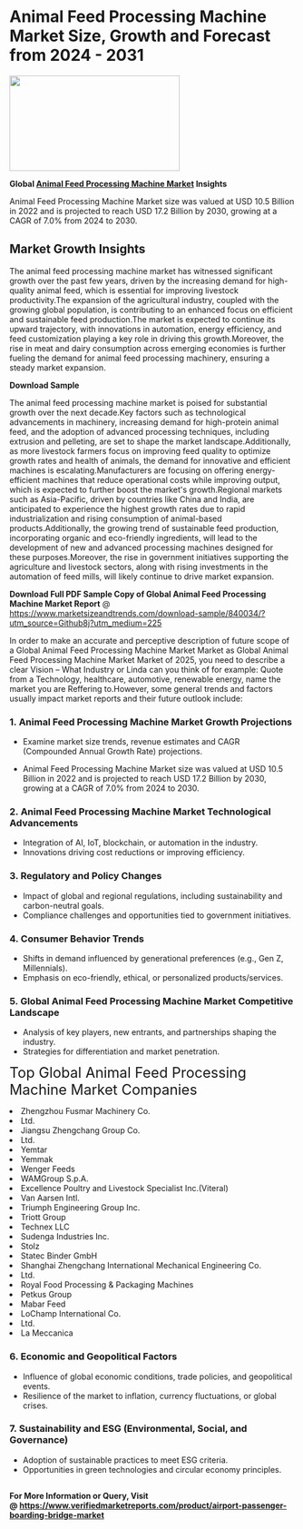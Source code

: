 <H1>Animal Feed Processing Machine Market Size, Growth and Forecast from 2024 - 2031</H1><img class="aligncenter size-medium wp-image-584254" src="https://thirdeyenews.in/wp-content/uploads/2024/09/Global-Market-Research-300x168.jpeg" alt="" width="300" height="168" /><p><strong>Global&nbsp;<a href="https://www.marketsizeandtrends.com/download-sample/840034/?utm_source=Github8j?utm_medium=225">Animal Feed Processing Machine Market</a> Insights</strong></p><p>Animal Feed Processing Machine Market size was valued at USD 10.5 Billion in 2022 and is projected to reach USD 17.2 Billion by 2030, growing at a CAGR of 7.0% from 2024 to 2030.</p><p><h2>Market Growth Insights</h2> <p>The animal feed processing machine market has witnessed significant growth over the past few years, driven by the increasing demand for high-quality animal feed, which is essential for improving livestock productivity.The expansion of the agricultural industry, coupled with the growing global population, is contributing to an enhanced focus on efficient and sustainable feed production.The market is expected to continue its upward trajectory, with innovations in automation, energy efficiency, and feed customization playing a key role in driving this growth.Moreover, the rise in meat and dairy consumption across emerging economies is further fueling the demand for animal feed processing machinery, ensuring a steady market expansion.</p> <p><strong>Download Sample</strong></p> <p>The animal feed processing machine market is poised for substantial growth over the next decade.Key factors such as technological advancements in machinery, increasing demand for high-protein animal feed, and the adoption of advanced processing techniques, including extrusion and pelleting, are set to shape the market landscape.Additionally, as more livestock farmers focus on improving feed quality to optimize growth rates and health of animals, the demand for innovative and efficient machines is escalating.Manufacturers are focusing on offering energy-efficient machines that reduce operational costs while improving output, which is expected to further boost the market's growth.Regional markets such as Asia-Pacific, driven by countries like China and India, are anticipated to experience the highest growth rates due to rapid industrialization and rising consumption of animal-based products.Additionally, the growing trend of sustainable feed production, incorporating organic and eco-friendly ingredients, will lead to the development of new and advanced processing machines designed for these purposes.Moreover, the rise in government initiatives supporting the agriculture and livestock sectors, along with rising investments in the automation of feed mills, will likely continue to drive market expansion.</p> <p><span class=""><strong>Download Full PDF Sample Copy of Global Animal Feed Processing Machine Market Report</strong> @ <a href="https://www.marketsizeandtrends.com/download-sample/840034/?utm_source=Github8j?utm_medium=225" target="_blank">https://www.marketsizeandtrends.com/download-sample/840034/?utm_source=Github8j?utm_medium=225</a></span></p><p>In order to make an accurate and perceptive description of future scope of a Global&nbsp;Animal Feed Processing Machine Market Market as Global&nbsp;Animal Feed Processing Machine Market Market of 2025, you need to describe a clear Vision &ndash; What Industry or Linda can you think of for example: Quote from a Technology, healthcare, automotive, renewable energy, name the market you are Reffering to.However, some general trends and factors usually impact market reports and their future outlook include:</p><h3>1.&nbsp;<strong>Animal Feed Processing Machine Market Growth Projections</strong></h3><ul><li>Examine market size trends, revenue estimates and CAGR (Compounded Annual Growth Rate) projections.</li><li><p>Animal Feed Processing Machine Market size was valued at USD 10.5 Billion in 2022 and is projected to reach USD 17.2 Billion by 2030, growing at a CAGR of 7.0% from 2024 to 2030.</p></li></ul><h3>2.&nbsp;<strong>Animal Feed Processing Machine Market Technological Advancements</strong></h3><ul><li>Integration of AI, IoT, blockchain, or automation in the industry.</li><li>Innovations driving cost reductions or improving efficiency.</li></ul><h3>3.&nbsp;<strong>Regulatory and Policy Changes</strong></h3><ul><li>Impact of global and regional regulations, including sustainability and carbon-neutral goals.</li><li>Compliance challenges and opportunities tied to government initiatives.</li></ul><h3>4.&nbsp;<strong>Consumer Behavior Trends</strong></h3><ul><li>Shifts in demand influenced by generational preferences (e.g., Gen Z, Millennials).</li><li>Emphasis on eco-friendly, ethical, or personalized products/services.</li></ul><h3>5.&nbsp;<strong>Global Animal Feed Processing Machine Market Competitive Landscape</strong></h3><ul><li>Analysis of key players, new entrants, and partnerships shaping the industry.</li><li>Strategies for differentiation and market penetration.</li></ul><p data-pm-slice="1 1 []"><span style="color: inherit; font-family: inherit; font-size: 25px;">Top Global Animal Feed Processing Machine Market Companies</span></p><div class="" data-test-id=""><p><li>Zhengzhou Fusmar Machinery Co.</li><li> Ltd.</li><li> Jiangsu Zhengchang Group Co.</li><li> Ltd.</li><li> Yemtar</li><li> Yemmak</li><li> Wenger Feeds</li><li> WAMGroup S.p.A.</li><li> Excellence Poultry and Livestock Specialist Inc.(Viteral)</li><li> Van Aarsen Intl.</li><li> Triumph Engineering Group Inc.</li><li> Triott Group</li><li> Technex LLC</li><li> Sudenga Industries Inc.</li><li> Stolz</li><li> Statec Binder GmbH</li><li> Shanghai Zhengchang International Mechanical Engineering Co.</li><li> Ltd.</li><li> Royal Food Processing & Packaging Machines</li><li> Petkus Group</li><li> Mabar Feed</li><li> LoChamp International Co.</li><li> Ltd.</li><li> La Meccanica</li></p></div><h3>6.&nbsp;<strong>Economic and Geopolitical Factors</strong></h3><ul><li>Influence of global economic conditions, trade policies, and geopolitical events.</li><li>Resilience of the market to inflation, currency fluctuations, or global crises.</li></ul><h3>7.&nbsp;<strong>Sustainability and ESG (Environmental, Social, and Governance)</strong></h3><ul><li>Adoption of sustainable practices to meet ESG criteria.</li><li>Opportunities in green technologies and circular economy principles.</li></ul><h2><strong style="font-size: 14px;">For More Information or Query, Visit @&nbsp;</strong><a style="background-color: #ffffff; font-size: 14px;" href="https://www.marketsizeandtrends.com/report/animal-feed-processing-machine-market/" target="_blank">https://www.verifiedmarketreports.com/product/airport-passenger-boarding-bridge-market</a></h2>